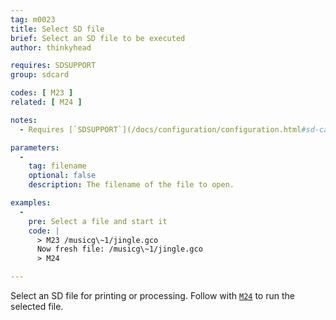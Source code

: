 ```yaml
---
tag: m0023
title: Select SD file
brief: Select an SD file to be executed
author: thinkyhead

requires: SDSUPPORT
group: sdcard

codes: [ M23 ]
related: [ M24 ]

notes:
  - Requires [`SDSUPPORT`](/docs/configuration/configuration.html#sd-card)

parameters:
  -
    tag: filename
    optional: false
    description: The filename of the file to open.

examples:
  -
    pre: Select a file and start it
    code: |
      > M23 /musicg\~1/jingle.gco
      Now fresh file: /musicg\~1/jingle.gco
      > M24

---
```


Select an SD file for printing or processing. Follow with [`M24`](/docs/gcode/M024.html) to run the selected file.
